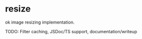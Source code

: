 # resize

ok image resizing implementation.

TODO: Filter caching, JSDoc/TS support, documentation/writeup
